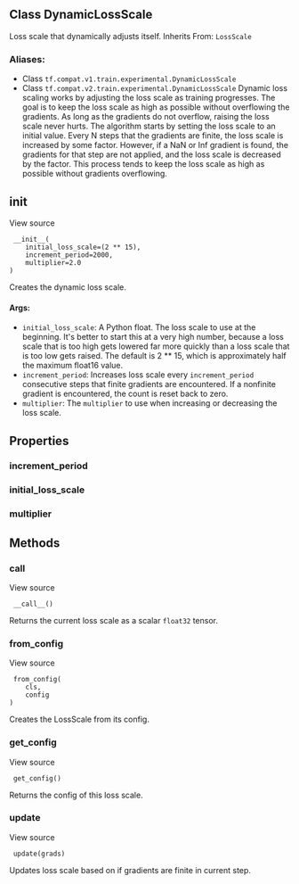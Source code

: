 ## Class DynamicLossScale
Loss scale that dynamically adjusts itself.
Inherits From: `LossScale`
### Aliases:
- Class `tf.compat.v1.train.experimental.DynamicLossScale`
- Class `tf.compat.v2.train.experimental.DynamicLossScale`
Dynamic loss scaling works by adjusting the loss scale as training progresses. The goal is to keep the loss scale as high as possible without overflowing the gradients. As long as the gradients do not overflow, raising the loss scale never hurts.
The algorithm starts by setting the loss scale to an initial value. Every N steps that the gradients are finite, the loss scale is increased by some factor. However, if a NaN or Inf gradient is found, the gradients for that step are not applied, and the loss scale is decreased by the factor. This process tends to keep the loss scale as high as possible without gradients overflowing.
## __init__
View source

```
 __init__(
    initial_loss_scale=(2 ** 15),
    increment_period=2000,
    multiplier=2.0
)
```
Creates the dynamic loss scale.
#### Args:
- `initial_loss_scale`: A Python float. The loss scale to use at the beginning. It's better to start this at a very high number, because a loss scale that is too high gets lowered far more quickly than a loss scale that is too low gets raised. The default is 2 ** 15, which is approximately half the maximum float16 value.
- `increment_period`: Increases loss scale every `increment_period` consecutive steps that finite gradients are encountered. If a nonfinite gradient is encountered, the count is reset back to zero.
- `multiplier`: The `multiplier` to use when increasing or decreasing the loss scale.
## Properties
### increment_period
### initial_loss_scale
### multiplier
## Methods
### __call__
View source

```
 __call__()
```
Returns the current loss scale as a scalar `float32` tensor.
### from_config
View source

```
 from_config(
    cls,
    config
)
```
Creates the LossScale from its config.
### get_config
View source

```
 get_config()
```
Returns the config of this loss scale.
### update
View source

```
 update(grads)
```
Updates loss scale based on if gradients are finite in current step.
